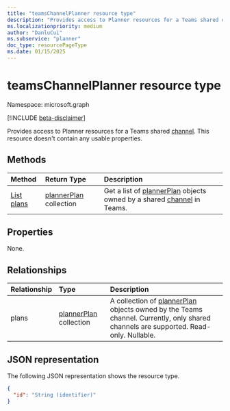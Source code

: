 ```yaml
---
title: "teamsChannelPlanner resource type"
description: "Provides access to Planner resources for a Teams shared channel."
ms.localizationpriority: medium
author: "DanluCui"
ms.subservice: "planner"
doc_type: resourcePageType
ms.date: 01/15/2025
---
```


# teamsChannelPlanner resource type

Namespace: microsoft.graph

[!INCLUDE [beta-disclaimer](../../includes/beta-disclaimer.md)]

Provides access to Planner resources for a Teams shared [channel](channel.md). This resource doesn't contain any usable properties.

## Methods
| Method		   | Return Type	|Description|
|:---------------|:--------|:----------|
|[List plans](../api/teamschannelplanner-list-plans.md) |[plannerPlan](plannerplan.md) collection| Get a list of [plannerPlan](../resources/plannerplan.md) objects owned by a shared [channel](../resources/channel.md) in Teams.|

## Properties
None.

## Relationships
| Relationship | Type	|Description|
|:---------------|:--------|:----------|
|plans|[plannerPlan](plannerplan.md) collection| A collection of [plannerPlan](plannerplan.md) objects owned by the Teams channel. Currently, only shared channels are supported. Read-only. Nullable.|

## JSON representation

The following JSON representation shows the resource type.

<!-- {
  "blockType": "resource",
  "optionalProperties": [

  ],
  "keyProperty": "id",
  "baseType":"microsoft.graph.entity",  
  "@odata.type": "microsoft.graph.teamsChannelPlanner"
}-->

```json
{
  "id": "String (identifier)"
}
```

<!-- uuid: 3da1192e-9af9-47d4-b32c-1ba82ddabcd1
2025-01-15 22:58:43 UTC -->
<!--
{
  "type": "#page.annotation",
  "description": "teamsChannelPlanner resource",
  "keywords": "",
  "section": "documentation",
  "tocPath": "",
  "suppressions": []
}
-->

